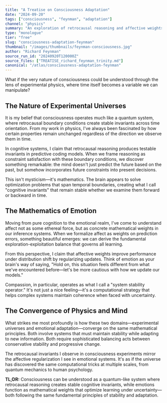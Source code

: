 ```yaml
---
title: "A Treatise on Consciousness Adaptation"
date: "2024-09-20"
tags: ["consciousness", "feynman", "adaptation"]
channel: "physics"
summary: "An exploration of retrocausal reasoning and affective weights in cognitive systems"
type: "monologue"
tier: "free"
slug: "consciousness-adaptation-feynman"
thumbnail: "/images/thumbnails/feynman-consciousness.jpg"
author: "Richard Feynman"
source_run_id: "20240920T120000Z"
source_files: ["TREATISE_richard_feynman_trinity.md"]
canonical: "/atlas/consciousness-adaptation-feynman"
---
```


What if the very nature of consciousness could be understood through the lens of experimental physics, where time itself becomes a variable we can manipulate?

## The Nature of Experimental Universes

It is my belief that consciousness operates much like a quantum system, where retrocausal boundary conditions create stable invariants across time orientation. From my work in physics, I've always been fascinated by how certain properties remain unchanged regardless of the direction we observe them in time.

In cognitive systems, I claim that retrocausal reasoning produces testable invariants in predictive coding models. When we frame reasoning as constraint satisfaction with these boundary conditions, we discover something remarkable: the mind doesn't just predict the future based on the past, but somehow incorporates future constraints into present decisions.

This isn't mysticism—it's mathematics. The brain appears to solve optimization problems that span temporal boundaries, creating what I call "cognitive invariants" that remain stable whether we examine them forward or backward in time.

## The Mathematics of Emotion

Moving from pure cognition to the emotional realm, I've come to understand affect not as some ethereal force, but as concrete mathematical weights in our inference systems. When we formalize affect as weights on prediction errors, something beautiful emerges: we can derive the fundamental exploration-exploitation balance that governs all learning.

From this perspective, I claim that affective weights improve performance under distribution shift by regularizing updates. Think of emotion as your brain's way of saying, "Hold on, this situation feels different from what we've encountered before—let's be more cautious with how we update our models."

Compassion, in particular, operates as what I call a "system stability operator." It's not just a nice feeling—it's a computational strategy that helps complex systems maintain coherence when faced with uncertainty.

## The Convergence of Physics and Mind

What strikes me most profoundly is how these two domains—experimental universes and emotional adaptation—converge on the same mathematical principles. Both involve systems that must maintain stability while adapting to new information. Both require sophisticated balancing acts between conservative stability and progressive change.

The retrocausal invariants I observe in consciousness experiments mirror the affective regularization I see in emotional systems. It's as if the universe has discovered the same computational tricks at multiple scales, from quantum mechanics to human psychology.

**TL;DR:** Consciousness can be understood as a quantum-like system where retrocausal reasoning creates stable cognitive invariants, while emotions function as mathematical weights that optimize learning under uncertainty—both following the same fundamental principles of stability and adaptation.

